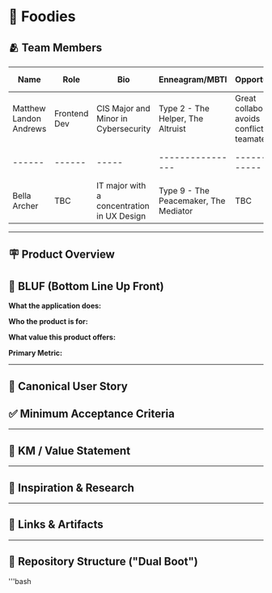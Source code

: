 # 🍔 Foodies 

## 🫂 Team Members
| Name | Role | Bio | Enneagram/MBTI | Opportunities | Career Path |
|------|------|-----|----------------|---------------|-------------|
| Matthew Landon Andrews | Frontend Dev | CIS Major and Minor in Cybersecurity | Type 2 - The Helper, The Altruist | Great collaborator, avoids conflict with teamates | Pentester |
|------|------|-----|----------------|---------------|-------------|
| Bella Archer | TBC | IT major with a concentration in UX Design | Type 9 - The Peacemaker, The Mediator | TBC | UX/UI Designer |



---

## 🪧 Product Overview



## 🐢 BLUF (Bottom Line Up Front) 
**What the application does:**


**Who the product is for:**


**What value this product offers:**


**Primary Metric:**



---


## 📖 Canonical User Story



## ✅ Minimum Acceptance Criteria



---

## 👣 KM / Value Statement




---


## 🔬 Inspiration & Research






---

## 🔗 Links & Artifacts






---

## 🌲 Repository Structure ("Dual Boot")


'''bash







